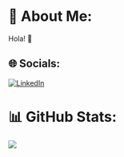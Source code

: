 # 💫 About Me:
Hola! 👋


## 🌐 Socials:
[![LinkedIn](https://img.shields.io/badge/LinkedIn-%230077B5.svg?logo=linkedin&logoColor=white)](https://linkedin.com/in/gmnpjpn)

# 📊 GitHub Stats:
![](https://github-readme-stats.vercel.app/api/top-langs/?username=germanp24&langs_count=10&theme=dark&hide_border=true&include_all_commits=false&count_private=false&layout=compact)

<!-- Proudly created with GPRM ( https://gprm.itsvg.in ) -->

